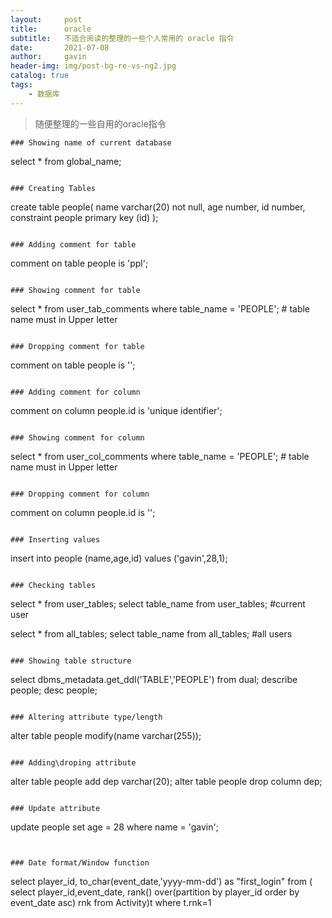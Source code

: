 ```yaml
---
layout:     post
title:      oracle
subtitle:   不适合阅读的整理的一些个人常用的 oracle 指令
date:       2021-07-08
author:     gavin
header-img: img/post-bg-re-vs-ng2.jpg
catalog: true
tags:
    - 数据库
---
```


>随便整理的一些自用的oracle指令


```
### Showing name of current database
```
select * from global_name;
```

### Creating Tables

```
create table people(
    name        varchar(20) not null,
    age         number,
    id          number,
    constraint people primary key (id)
);
```

### Adding comment for table
```
comment on table people is 'ppl';
```

### Showing comment for table
```
select * from user_tab_comments where table_name = 'PEOPLE';  # table name must in Upper letter
```

### Dropping comment for table
```
comment on table people is '';
```

### Adding comment for column
```
comment on column people.id is 'unique identifier';
```

### Showing comment for column
```
select * from user_col_comments where table_name = 'PEOPLE';    # table name must in Upper letter
```

### Dropping comment for column
```
comment on column people.id is '';
```

### Inserting values

```
insert into people (name,age,id) values
    ('gavin',28,1);
```

### Checking tables

```
select * from user_tables;
select table_name from user_tables;     #current user

select * from all_tables;
select table_name from all_tables;      #all users
```

### Showing table structure
```
select dbms_metadata.get_ddl('TABLE','PEOPLE') from dual;
describe people;
desc people;
```

### Altering attribute type/length
```
alter table people modify(name varchar(255));
```

### Adding\droping attribute
```
alter table people add dep varchar(20);
alter table people drop column dep;
```

### Update attribute
```
update people set age = 28 where name = 'gavin';
```


### Date format/Window function
```
select player_id, to_char(event_date,'yyyy-mm-dd') as "first_login"
from (
    select player_id,event_date,
    rank() over(partition by player_id order by event_date asc) rnk
    from Activity)t
where t.rnk=1
```



